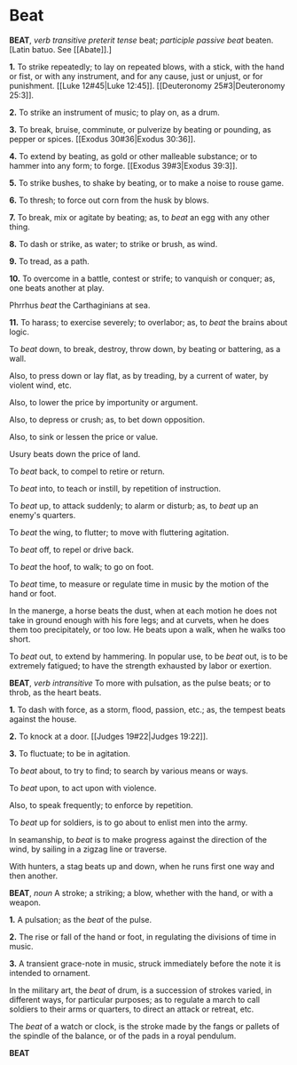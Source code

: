 # Beat

**BEAT**, _verb transitive_ _preterit tense_ beat; _participle passive_ _beat_ beaten. \[Latin batuo. See [[Abate]].\]

**1.** To strike repeatedly; to lay on repeated blows, with a stick, with the hand or fist, or with any instrument, and for any cause, just or unjust, or for punishment. [[Luke 12#45|Luke 12:45]]. [[Deuteronomy 25#3|Deuteronomy 25:3]].

**2.** To strike an instrument of music; to play on, as a drum.

**3.** To break, bruise, comminute, or pulverize by beating or pounding, as pepper or spices. [[Exodus 30#36|Exodus 30:36]].

**4.** To extend by beating, as gold or other malleable substance; or to hammer into any form; to forge. [[Exodus 39#3|Exodus 39:3]].

**5.** To strike bushes, to shake by beating, or to make a noise to rouse game.

**6.** To thresh; to force out corn from the husk by blows.

**7.** To break, mix or agitate by beating; as, to _beat_ an egg with any other thing.

**8.** To dash or strike, as water; to strike or brush, as wind.

**9.** To tread, as a path.

**10.** To overcome in a battle, contest or strife; to vanquish or conquer; as, one beats another at play.

Phrrhus _beat_ the Carthaginians at sea.

**11.** To harass; to exercise severely; to overlabor; as, to _beat_ the brains about logic.

To _beat_ down, to break, destroy, throw down, by beating or battering, as a wall.

Also, to press down or lay flat, as by treading, by a current of water, by violent wind, etc.

Also, to lower the price by importunity or argument.

Also, to depress or crush; as, to bet down opposition.

Also, to sink or lessen the price or value.

Usury beats down the price of land.

To _beat_ back, to compel to retire or return.

To _beat_ into, to teach or instill, by repetition of instruction.

To _beat_ up, to attack suddenly; to alarm or disturb; as, to _beat_ up an enemy's quarters.

To _beat_ the wing, to flutter; to move with fluttering agitation.

To _beat_ off, to repel or drive back.

To _beat_ the hoof, to walk; to go on foot.

To _beat_ time, to measure or regulate time in music by the motion of the hand or foot.

In the manerge, a horse beats the dust, when at each motion he does not take in ground enough with his fore legs; and at curvets, when he does them too precipitately, or too low. He beats upon a walk, when he walks too short.

To _beat_ out, to extend by hammering. In popular use, to be _beat_ out, is to be extremely fatigued; to have the strength exhausted by labor or exertion.

**BEAT**, _verb intransitive_ To more with pulsation, as the pulse beats; or to throb, as the heart beats.

**1.** To dash with force, as a storm, flood, passion, etc.; as, the tempest beats against the house.

**2.** To knock at a door. [[Judges 19#22|Judges 19:22]].

**3.** To fluctuate; to be in agitation.

To _beat_ about, to try to find; to search by various means or ways.

To _beat_ upon, to act upon with violence.

Also, to speak frequently; to enforce by repetition.

To _beat_ up for soldiers, is to go about to enlist men into the army.

In seamanship, to _beat_ is to make progress against the direction of the wind, by sailing in a zigzag line or traverse.

With hunters, a stag beats up and down, when he runs first one way and then another.

**BEAT**, _noun_ A stroke; a striking; a blow, whether with the hand, or with a weapon.

**1.** A pulsation; as the _beat_ of the pulse.

**2.** The rise or fall of the hand or foot, in regulating the divisions of time in music.

**3.** A transient grace-note in music, struck immediately before the note it is intended to ornament.

In the military art, the _beat_ of drum, is a succession of strokes varied, in different ways, for particular purposes; as to regulate a march to call soldiers to their arms or quarters, to direct an attack or retreat, etc.

The _beat_ of a watch or clock, is the stroke made by the fangs or pallets of the spindle of the balance, or of the pads in a royal pendulum.

**BEAT**
